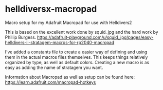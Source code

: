 # helldiversx-macropad
Macro setup for my Adafruit Macropad for use with Helldivers2 

This is based on the excellent work done by squid_jpg and the hard work by Phillip Burgess. 
https://adafruit-playground.com/u/squid_jpg/pages/easy-helldivers-ii-stratagem-macros-for-rp2040-macropad

I've added a constants file to create a easier way of defining and using them in the actual macros 
files themselves. 
This keeps things relatively organized by type, as well as default colors. Creating a new macro is as easy as
adding the name of stratagem you want. 

Information about Macropad as well as setup can be found here: https://learn.adafruit.com/macropad-hotkeys

